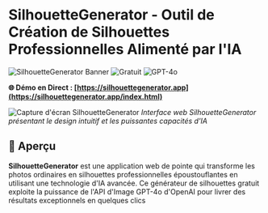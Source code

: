 # SilhouetteGenerator - Outil de Création de Silhouettes Professionnelles Alimenté par l'IA

![SilhouetteGenerator Banner](https://img.shields.io/badge/SilhouetteGenerator-IA%20Alimenté-blue?style=for-the-badge)
![Gratuit](https://img.shields.io/badge/Licence-Gratuit-green?style=for-the-badge)
![GPT-4o](https://img.shields.io/badge/Alimenté%20par-GPT--4o-orange?style=for-the-badge)

**🌐 Démo en Direct : [https://silhouettegenerator.app](https://silhouettegenerator.app/index.html)**

![Capture d'écran SilhouetteGenerator](http://tomorrow-yes.oss-us-west-1.aliyuncs.com/system/silhouette/sucai/1753976688391.jpg)
*Interface web SilhouetteGenerator présentant le design intuitif et les puissantes capacités d'IA*

## 🎨 Aperçu

**SilhouetteGenerator** est une application web de pointe qui transforme les photos ordinaires en silhouettes professionnelles époustouflantes en utilisant une technologie d'IA avancée. Ce générateur de silhouettes gratuit exploite la puissance de l'API d'Image GPT-4o d'OpenAI pour livrer des résultats exceptionnels en quelques clics